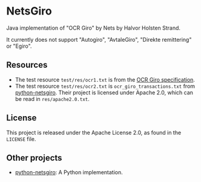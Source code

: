 # NetsGiro
Java implementation of "OCR Giro" by Nets by Halvor Holsten Strand.

It currently does not support "Autogiro", "AvtaleGiro", "Direkte remittering" or "Egiro".

## Resources
* The test resource `test/res/ocr1.txt` is from the [OCR Giro specification](https://www.nets.eu/no-nb/PublishingImages/Lists/Accordion%20%20OCR%20giro/AllItems/OCR%20giro%20Systemspesifikasjon.pdf).
* The test resource `test/res/ocr2.txt` is `ocr_giro_transactions.txt` from [python-netsgiro](https://github.com/otovo/python-netsgiro). Their project is licensed under Apache 2.0, which can be read in `res/apache2.0.txt`.

## License
This project is released under the Apache License 2.0, as found in the `LICENSE` file.

## Other projects
* [python-netsgiro](https://github.com/otovo/python-netsgiro): A Python implementation.